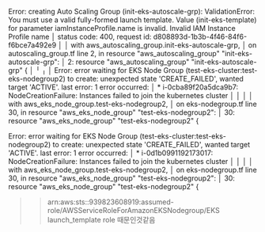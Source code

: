 Error: creating Auto Scaling Group (init-eks-autoscale-grp): ValidationError: You must use a valid fully-formed launch template. Value (init-eks-template) for parameter iamInstanceProfile.name is invalid. Invalid IAM Instance Profile name
│       status code: 400, request id: d808893d-1b3b-4f46-84f6-f6bce7a492e9
│
│   with aws_autoscaling_group.init-eks-autoscale-grp,
│   on autoscaling_group.tf line 2, in resource "aws_autoscaling_group" "init-eks-autoscale-grp":
│    2: resource "aws_autoscaling_group" "init-eks-autoscale-grp" {
│
╵
╷
│ Error: error waiting for EKS Node Group (test-eks-cluster:test-eks-nodegroup2) to create: unexpected state 'CREATE_FAILED', wanted target 'ACTIVE'. last error: 1 error occurred:
│       * i-0cba89f20a5dca9b7: NodeCreationFailure: Instances failed to join the kubernetes cluster
│
│
│
│   with aws_eks_node_group.test-eks-nodegroup2,
│   on eks-nodegroup.tf line 30, in resource "aws_eks_node_group" "test-eks-nodegroup2":
│   30: resource "aws_eks_node_group" "test-eks-nodegroup2" {


Error: error waiting for EKS Node Group (test-eks-cluster:test-eks-nodegroup2) to create: unexpected state 'CREATE_FAILED', wanted target 'ACTIVE'. last error: 1 error occurred:
│       * i-0d1b0991192173017: NodeCreationFailure: Instances failed to join the kubernetes cluster
│ 
│ 
│ 
│   with aws_eks_node_group.test-eks-nodegroup2,
│   on eks-nodegroup.tf line 30, in resource "aws_eks_node_group" "test-eks-nodegroup2":
│   30: resource "aws_eks_node_group" "test-eks-nodegroup2" {

>> arn:aws:sts::939823608919:assumed-role/AWSServiceRoleForAmazonEKSNodegroup/EKS launch_template role 때문인것같음